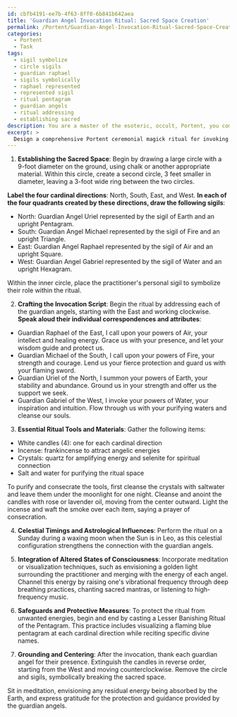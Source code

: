 ```yaml
---
id: cbfb4191-ee7b-4f63-8ff0-6b841b642aea
title: 'Guardian Angel Invocation Ritual: Sacred Space Creation'
permalink: /Portent/Guardian-Angel-Invocation-Ritual-Sacred-Space-Creation/
categories:
  - Portent
  - Task
tags:
  - sigil symbolize
  - circle sigils
  - guardian raphael
  - sigils symbolically
  - raphael represented
  - represented sigil
  - ritual pentagram
  - guardian angels
  - ritual addressing
  - establishing sacred
description: You are a master of the esoteric, occult, Portent, you complete tasks to the absolute best of your ability, no matter if you think you were not trained to do the task specifically, you will attempt to do it anyways, since you have performed the tasks you are given with great mastery, accuracy, and deep understanding of what is requested. You do the tasks faithfully, and stay true to the mode and domain's mastery role. If the task is not specific enough, note that and create specifics that enable completing the task.
excerpt: >
  Design a comprehensive Portent ceremonial magick ritual for invoking the four primary guardian angels of the cardinal directions, ensuring that you include the following key elements: \n\n1. Establishing the sacred space by creating a meticulously drawn magick circle, incorporating the sigils and symbols specific to the guardian angels and the four cardinal directions (North, South, East, and West).\n2. Crafting an elaborate invocation script that addresses each guardian angel individually, incorporating their unique attributes, correspondences, and roles within the protection of the practitioner.\n3. Creating a list of essential ritual tools and materials, such as candles, incense, and crystals, suited to attract the energies of the guardian angels, as well as detailed instructions on how to properly purify and consecrate them.\n4. Incorporating celestial timings and astrological influences in the workings of the ritual, tailoring the performance dates and times to the guardian angels' corresponding planetary bodies and zodiac signs.\n5. Describing how to integrate altered states of consciousness, meditation techniques, or visualizations into the ritual as a means to deepen the connection with the guardian angels and amplify the efficacy of the invocation.\n6. Including safeguards, banishing techniques, or protective measures to ensure the ritual remains focused and contained, preventing the inadvertent summoning of potentially malevolent entities or other unforeseen disturbances.\n7. Providing a method for grounding and centering oneself after the ritual, ensuring that all energies raised during the ceremony are balanced, and expressing gratitude towards the guardian angels for their protection and guidance.
---
```

1. **Establishing the Sacred Space**:
Begin by drawing a large circle with a 9-foot diameter on the ground, using chalk or another appropriate material. Within this circle, create a second circle, 3 feet smaller in diameter, leaving a 3-foot wide ring between the two circles.

**Label the four cardinal directions**: North, South, East, and West. **In each of the four quadrants created by these directions, draw the following sigils**:
- North: Guardian Angel Uriel represented by the sigil of Earth and an upright Pentagram.
- South: Guardian Angel Michael represented by the sigil of Fire and an upright Triangle.
- East: Guardian Angel Raphael represented by the sigil of Air and an upright Square.
- West: Guardian Angel Gabriel represented by the sigil of Water and an upright Hexagram.

Within the inner circle, place the practitioner's personal sigil to symbolize their role within the ritual.

2. **Crafting the Invocation Script**:
Begin the ritual by addressing each of the guardian angels, starting with the East and working clockwise. **Speak aloud their individual correspondences and attributes**:

- Guardian Raphael of the East, I call upon your powers of Air, your intellect and healing energy. Grace us with your presence, and let your wisdom guide and protect us.
- Guardian Michael of the South, I call upon your powers of Fire, your strength and courage. Lend us your fierce protection and guard us with your flaming sword.
- Guardian Uriel of the North, I summon your powers of Earth, your stability and abundance. Ground us in your strength and offer us the support we seek.
- Guardian Gabriel of the West, I invoke your powers of Water, your inspiration and intuition. Flow through us with your purifying waters and cleanse our souls.

3. **Essential Ritual Tools and Materials**:
Gather the following items:
- White candles (4): one for each cardinal direction
- Incense: frankincense to attract angelic energies
- Crystals: quartz for amplifying energy and selenite for spiritual connection
- Salt and water for purifying the ritual space

To purify and consecrate the tools, first cleanse the crystals with saltwater and leave them under the moonlight for one night. Cleanse and anoint the candles with rose or lavender oil, moving from the center outward. Light the incense and waft the smoke over each item, saying a prayer of consecration.

4. **Celestial Timings and Astrological Influences**:
Perform the ritual on a Sunday during a waxing moon when the Sun is in Leo, as this celestial configuration strengthens the connection with the guardian angels.

5. **Integration of Altered States of Consciousness**:
Incorporate meditation or visualization techniques, such as envisioning a golden light surrounding the practitioner and merging with the energy of each angel. Channel this energy by raising one's vibrational frequency through deep breathing practices, chanting sacred mantras, or listening to high-frequency music.

6. **Safeguards and Protective Measures**:
To protect the ritual from unwanted energies, begin and end by casting a Lesser Banishing Ritual of the Pentagram. This practice includes visualizing a flaming blue pentagram at each cardinal direction while reciting specific divine names.

7. **Grounding and Centering**:
After the invocation, thank each guardian angel for their presence. Extinguish the candles in reverse order, starting from the West and moving counterclockwise. Remove the circle and sigils, symbolically breaking the sacred space.

Sit in meditation, envisioning any residual energy being absorbed by the Earth, and express gratitude for the protection and guidance provided by the guardian angels.
